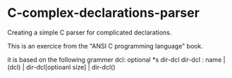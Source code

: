 # C-complex-declarations-parser
Creating a simple C parser for complicated declarations.

This is an exercice from the "ANSI C programming language" book.

it is based on the following grammer 
    dcl: optional *s dir-dcl
    dir-dcl : name | (dcl) | dir-dcl[optioanl size] | dir-dcl()